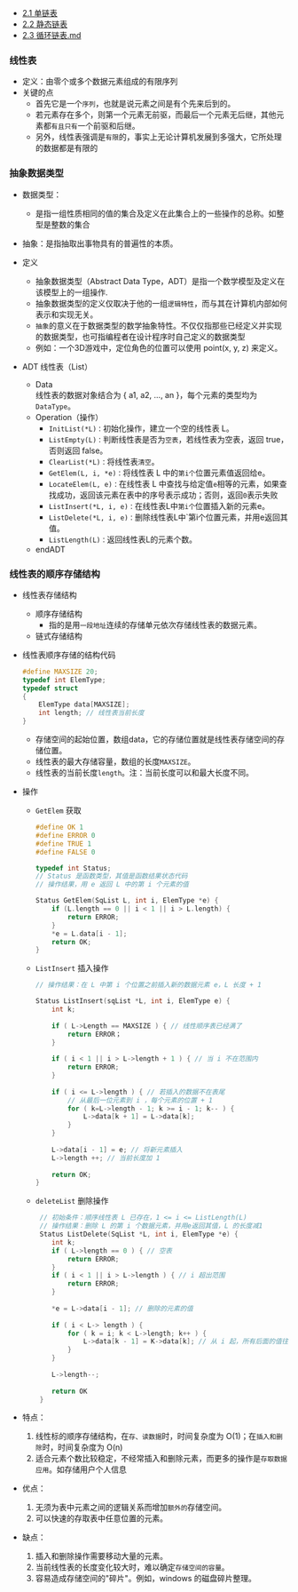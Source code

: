 - [2.1 单链表](./docs/DataStructure/单链表.md)
- [2.2 静态链表](./docs/DataStructure/静态链表.md)
- [2.3 循环链表.md](./docs/DataStructure/循环链表.md)

### 线性表
- 定义：由零个或多个数据元素组成的有限序列
- 关键的点
    -  首先它是一个`序列`，也就是说元素之间是有个先来后到的。
    -  若元素存在多个，则第一个元素无前驱，而最后一个元素无后继，其他元素都`有且只有`一个前驱和后继。
    -  另外，线性表强调是`有限`的，事实上无论计算机发展到多强大，它所处理的数据都是有限的

### 抽象数据类型
- 数据类型：
    - 是指一组性质相同的值的集合及定义在此集合上的一些操作的总称。如整型是整数的集合
- 抽象：是指抽取出事物具有的普遍性的本质。

- 定义
    - 抽象数据类型（Abstract Data Type，ADT）是指一个数学模型及定义在该模型上的一组操作.
    - 抽象数据类型的定义仅取决于他的一组`逻辑特性`，而与其在计算机内部如何表示和实现无关。
    - `抽象`的意义在于数据类型的数学抽象特性。不仅仅指那些已经定义并实现的数据类型，也可指编程者在设计程序时自己定义的数据类型
    - 例如：一个3D游戏中，定位角色的位置可以使用 point(x, y, z) 来定义。

- ADT 线性表（List）
    - Data <br>
        线性表的数据对象结合为 { a1, a2, ..., an }，每个元素的类型均为`DataType`。
    - Operation（操作）
        - `InitList(*L)：`初始化操作，建立一个空的线性表 L。
        - `ListEmpty(L)：`判断线性表是否为`空表`，若线性表为空表，返回 true，否则返回 false。
        - `ClearList(*L)：`将线性表`清空`。
        - `GetElem(L, i, *e)：`将线性表 L 中的`第i个`位置元素值返回给e。
        - `LocateElem(L, e)：`在线性表 L 中查找与给定值`e`相等的元素，如果查找成功，返回该元素在表中的序号表示成功；否则，返回`0`表示失败
        - `ListInsert(*L, i, e)：`在线性表L中`第i个`位置插入新的元素e。
        - `ListDelete(*L, i, e)：`删除线性表L中`第i个位置元素，并用e返回其值。
        - `ListLength(L)：`返回线性表L的元素个数。
    - endADT


### 线性表的顺序存储结构
- 线性表存储结构
    - 顺序存储结构
        - 指的是用`一段地址`连续的存储单元依次存储线性表的数据元素。
    - 链式存储结构

- 线性表顺序存储的结构代码
    ```cpp
    #define MAXSIZE 20;
    typedef int ElemType;
    typedef struct 
    {
        ElemType data[MAXSIZE];
        int length; // 线性表当前长度
    }
    ```
    - 存储空间的起始位置，数组data，它的存储位置就是线性表存储空间的存储位置。
    - 线性表的最大存储容量，数组的长度`MAXSIZE`。
    - 线性表的当前长度`length`。注：当前长度可以和最大长度不同。

- 操作
    - `GetElem` 获取
        ```cpp
        #define OK 1
        #define ERROR 0
        #define TRUE 1
        #define FALSE 0
        
        typedef int Status;
        // Status 是函数类型，其值是函数结果状态代码
        // 操作结果，用 e 返回 L 中的第 i 个元素的值
        
        Status GetElem(SqList L, int i, ElemType *e) {
            if (L.length == 0 || i < 1 || i > L.length) {
                return ERROR;
            }
            *e = L.data[i - 1];
            return OK;
        }
        ```
    - `ListInsert` 插入操作
        ```cpp
        // 操作结果：在 L 中第 i 个位置之前插入新的数据元素 e，L 长度 + 1
        
        Status ListInsert(sqList *L, int i, ElemType e) {
            int k;
            
            if ( L->Length == MAXSIZE ) { // 线性顺序表已经满了
                return ERROR；
            }
            
            if ( i < 1 || i > L->length + 1 ) { // 当 i 不在范围内
                return ERROR;
            }
            
            if ( i <= L->length ) { // 若插入的数据不在表尾
                // 从最后一位元素到 i ，每个元素的位置 + 1
                for ( k=L->length - 1; k >= i - 1; k-- ) {
                    L->data[k + 1] = L->data[k];
                }
            }
            
            L->data[i - 1] = e; // 将新元素插入
            L->length ++; // 当前长度加 1
            
            return OK;
        }
        ```
    - `deleteList` 删除操作
        ```cpp
         // 初始条件：顺序线性表 L 已存在，1 <= i <= ListLength(L)
         // 操作结果：删除 L 的第 i 个数据元素，并用e返回其值，L 的长度减1
         Status ListDelete(SqList *L, int i, ElemType *e) {
            int k;
            if ( L->length == 0 ) { // 空表
                return ERROR;
            }
            if ( i < 1 || i > L->length ) { // i 超出范围
                return ERROR;
            }
            
            *e = L->data[i - 1]; // 删除的元素的值
            
            if ( i < L-> length ) {
                for ( k = i; k < L->length; k++ ) {
                    L->data[k - 1] = K->data[k]; // 从 i 起，所有后面的值往前移一位
                }
            }
            
            L->length--;
            
            return OK
         }
        ```
- 特点：
    1. 线性标的顺序存储结构，在`存、读数据`时，时间复杂度为 O(1)；在`插入和删除`时，时间复杂度为 O(n)
    2. 适合元素个数比较稳定，不经常插入和删除元素，而更多的操作是`存取数据应用`。如存储用户个人信息

- 优点：
    1. 无须为表中元素之间的逻辑关系而增加`额外的`存储空间。
    2. 可以快速的存取表中任意位置的元素。

- 缺点：
    1. 插入和删除操作需要移动大量的元素。
    2. 当前线性表的长度变化较大时，难以确定`存储空间的容量`。
    3. 容易造成存储空间的"碎片"。例如，windows 的磁盘碎片整理。





